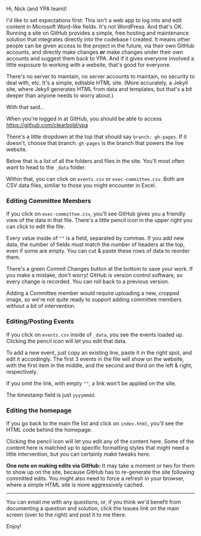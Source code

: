 Hi, Nick (and YPA team)!

I'd like to set expectations first: This isn't a web app to log into and edit content in Microsoft Word-like fields. It's not WordPress. And that's OK. Running a site on GitHub provides a simple, free hosting and maintenance solution that integrates directly into the codebase I created. It means other people can be given access to the project in the future, via their own GitHub accounts, and directly make changes **or** make changes under their own accounts and suggest them back to YPA. And if it gives everyone involved a little exposure to working with a website, that's good for everyone.

There's no server to maintain, no server accounts to maintain, no security to deal with, etc. It's a simple, editable HTML site. (More accurately, a Jekyll site, where Jekyll generates HTML from data and templates, but that's a bit deeper than anyone needs to worry about.)

With that said...

When you're logged in at GitHub, you should be able to access https://github.com/clearbold/ypa

There's a little dropdown at the top that should say `branch: gh-pages`. If it doesn't, choose that branch. `gh-pages` is the branch that powers the live website.

Below that is a list of all the folders and files in the site. You'll most often want to head to the `_data` folder.

Within that, you can click on `events.csv` or `exec-committee.csv`. Both are CSV data files, similar to those you might encounter in Excel.

### Editing Committee Members

If you click on `exec-committee.csv`, you'll see GitHub gives you a friendly view of the data in that file. There's a little pencil icon in the upper right you can click to edit the file.

Every value inside of `""` is a field, separated by commas. If you add new data, the number of fields must match the number of headers at the top, even if some are empty. You can cut & paste these rows of data to reorder them.

There's a green Commit Changes button at the bottom to save your work. If you make a mistake, don't worry! GitHub is version control software, so every change is recorded. You can roll back to a previous version.

Adding a Committee member would require uploading a new, cropped image, so we're not quite ready to support adding committee members without a bit of intervention.

### Editing/Posting Events

If you click on `events.csv` inside of `_data`, you see the events loaded up. Clicking the pencil icon will let you edit that data.

To add a new event, just copy an existing line, paste it in the right spot, and edit it accordingly. The first 3 events in the file will show on the website, with the first item in the middle, and the second and third on the left & right, respectively.

If you omit the link, with empty `""`, a link won't be applied on the site.

The timestamp field is just `yyyymmdd`.

### Editing the homepage

If you go back to the main file list and click on `index.html`, you'll see the HTML code behind the homepage.

Clicking the pencil icon will let you edit any of the content here. Some of the content here is matched up to specific formatting styles that might need a little intervention, but you can certainly make tweaks here.

**One note on making edits via GitHub:** It may take a moment or two for them to show up on the site, because GitHub has to re-generate the site following committed edits. You might also need to force a refresh in your browser, where a simple HTML site is more aggressively cached.

***

You can email me with any questions, or, if you think we'd benefit from documenting a question and solution, click the Issues link on the main screen (over to the right) and post it to me there.

Enjoy!
